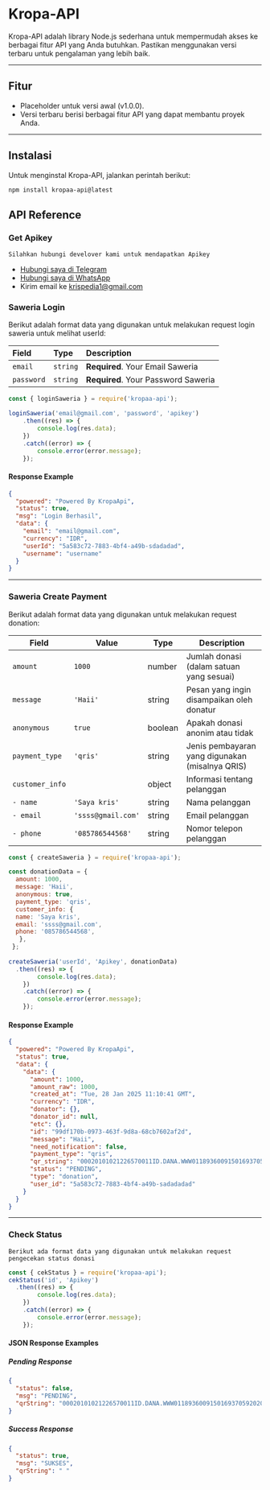# Kropa-API

Kropa-API adalah library Node.js sederhana untuk mempermudah akses ke berbagai fitur API yang Anda butuhkan. Pastikan menggunakan versi terbaru untuk pengalaman yang lebih baik.

---

## **Fitur**
- Placeholder untuk versi awal (v1.0.0).
- Versi terbaru berisi berbagai fitur API yang dapat membantu proyek Anda.

---

## **Instalasi**
Untuk menginstal Kropa-API, jalankan perintah berikut:

```sh
npm install kropaa-api@latest
```

## API Reference

### Get Apikey
`Silahkan hubungi develover kami untuk mendapatkan Apikey`
- [Hubungi saya di Telegram](https://t.me/csegenix21)  
- [Hubungi saya di WhatsApp](https://wa.me/62882007324217)  
- Kirim email ke [krispedia1@gmail.com](mailto:krispedia1@gmail.com)

###  Saweria Login
Berikut adalah format data yang digunakan untuk melakukan request login saweria untuk melihat userId:

| Field | Type     | Description                |
| :-------- | :------- | :------------------------- |
| `email` | `string` | **Required**. Your Email Saweria |
| `password` | `string` | **Required**. Your Password Saweria |
```javascript 
const { loginSaweria } = require('kropaa-api');

loginSaweria('email@gmail.com', 'password', 'apikey')
    .then((res) => {
        console.log(res.data);
    })
    .catch((error) => {
        console.error(error.message);
    });
```
#### Response Example
```json
{
  "powered": "Powered By KropaApi",
  "status": true,
  "msg": "Login Berhasil",
  "data": {
    "email": "email@gmail.com",
    "currency": "IDR",
    "userId": "5a583c72-7883-4bf4-a49b-sdadadad",
    "username": "username"
  }
}
```

---

###  Saweria Create Payment

Berikut adalah format data yang digunakan untuk melakukan request donation:

| Field            | Value                   | Type       | Description                                               |
|------------------|-------------------------|------------|-----------------------------------------------------------|
| `amount`         | `1000`                  | number     | Jumlah donasi (dalam satuan yang sesuai)                  |
| `message`        | `'Haii'`                | string     | Pesan yang ingin disampaikan oleh donatur                 |
| `anonymous`      | `true`                  | boolean    | Apakah donasi anonim atau tidak                           |
| `payment_type`   | `'qris'`                | string     | Jenis pembayaran yang digunakan (misalnya QRIS)           |
| `customer_info`  |                         | object     | Informasi tentang pelanggan                               |
| `- name`         | `'Saya kris'`           | string     | Nama pelanggan                                            |
| `- email`        | `'ssss@gmail.com'`      | string     | Email pelanggan                                           |
| `- phone`        | `'085786544568'`        | string     | Nomor telepon pelanggan                                   |

```javascript
const { createSaweria } = require('kropaa-api');

const donationData = {
  amount: 1000,
  message: 'Haii',
  anonymous: true,
  payment_type: 'qris',
  customer_info: {
  name: 'Saya kris',
  email: 'ssss@gmail.com',
  phone: '085786544568',
   },
 };
 
createSaweria('userId', 'Apikey', donationData)
  .then((res) => {
        console.log(res.data);
    })
    .catch((error) => {
        console.error(error.message);
    });
```

#### Response Example

```json
{
  "powered": "Powered By KropaApi",
  "status": true,
  "data": {
    "data": {
      "amount": 1000,
      "amount_raw": 1000,
      "created_at": "Tue, 28 Jan 2025 11:10:41 GMT",
      "currency": "IDR",
      "donator": {},
      "donator_id": null,
      "etc": {},
      "id": "99df170b-0973-463f-9d8a-68cb7602af2d",
      "message": "Haii",
      "need_notification": false,
      "payment_type": "qris",
      "qr_string": "00020101021226570011ID.DANA.WWW011893600915016937059202091693705920303UME51440014ID.CO.QRIS.WWW0215ID20210917307330303UME520473925303360540410005802ID5907saweria6015Kota Jakarta Pu61051034062720115Q4YcjGk4XhN57KZ60490011ID.DANA.WWW0425MER202107140077450960864105011630437A5",
      "status": "PENDING",
      "type": "donation",
      "user_id": "5a583c72-7883-4bf4-a49b-sadadadad"
    }
  }
}
```

---

### Check Status 
`Berikut ada format data yang digunakan untuk melakukan request pengecekan status donasi`

```javascript
const { cekStatus } = require('kropaa-api');
cekStatus('id', 'Apikey')
  .then((res) => {
        console.log(res.data);
    })
    .catch((error) => {
        console.error(error.message);
    });
```
#### JSON Response Examples

##### Pending Response

```json
{
  "status": false,
  "msg": "PENDING",
  "qrString": "00020101021226570011ID.DANA.WWW011893600915016937059202091693705920303UME51440014ID.CO.QRIS.WWW0215ID20210917307330303UME520473925303360540410005802ID5907saweria6015Kota Jakarta Pu61051034062720115Q4YcjGk4XhN57KZ60490011ID.DANA.WWW0425MER202107140077450960864105011630437A5"
}
```

##### Success Response

```json
{
  "status": true,
  "msg": "SUKSES",
  "qrString": " "
}
```
